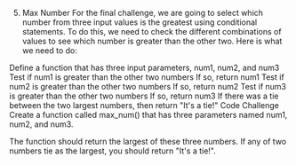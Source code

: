 5. Max Number
For the final challenge, we are going to select which number from three input values is the greatest using conditional statements. To do this, we need to check the different combinations of values to see which number is greater than the other two. Here is what we need to do:

Define a function that has three input parameters, num1, num2, and num3
Test if num1 is greater than the other two numbers
If so, return num1
Test if num2 is greater than the other two numbers
If so, return num2
Test if num3 is greater than the other two numbers
If so, return num3
If there was a tie between the two largest numbers, then return "It's a tie!"
Code Challenge
Create a function called max_num() that has three parameters named num1, num2, and num3.

The function should return the largest of these three numbers. If any of two numbers tie as the largest, you should return "It's a tie!".